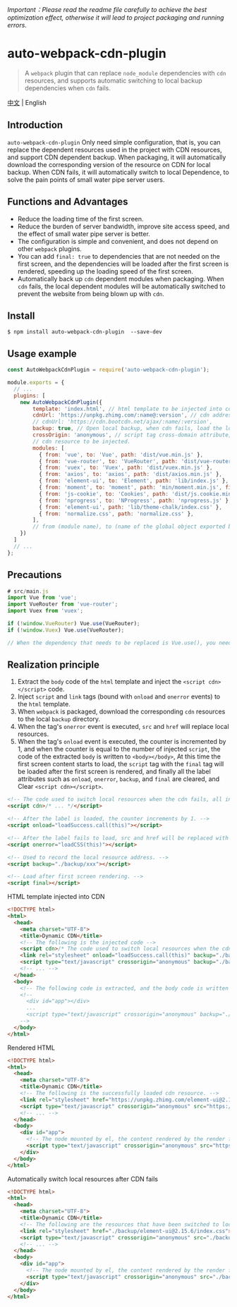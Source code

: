 *Important：Please read the readme file carefully to achieve the best optimization effect, otherwise it will lead to project packaging and running errors.* 

# auto-webpack-cdn-plugin

> A `webpack` plugin that can replace `node_module` dependencies with `cdn` resources, and supports automatic switching to local backup dependencies when `cdn` fails.

[中文](https://github.com/xiangyongjun/auto-webpack-cdn-plugin/blob/main/README.md) | English

## Introduction
`auto-webpack-cdn-plugin` Only need simple configuration, that is, you can replace the dependent resources used in the project with CDN resources, and support CDN dependent backup. When packaging, it will automatically download the corresponding version of the resource on CDN for local backup. When CDN fails, it will automatically switch to local Dependence, to solve the pain points of small water pipe server users.

## Functions and Advantages
* Reduce the loading time of the first screen.
* Reduce the burden of server bandwidth, improve site access speed, and the effect of small water pipe server is better.
* The configuration is simple and convenient, and does not depend on other `webpack` plugins.
* You can add `final: true` to dependencies that are not needed on the first screen, and the dependencies will be loaded after the first screen is rendered, speeding up the loading speed of the first screen.
* Automatically back up `cdn` dependent modules when packaging. When `cdn` fails, the local dependent modules will be automatically switched to prevent the website from being blown up with `cdn`.

## Install
```shell
$ npm install auto-webpack-cdn-plugin  --save-dev
```

## Usage example
```javascript
const AutoWebpackCdnPlugin = require('auto-webpack-cdn-plugin');

module.exports = {
  // ...
  plugins: [
    new AutoWebpackCdnPlugin({
        template: 'index.html', // html template to be injected into cdn.
        cdnUrl: 'https://unpkg.zhimg.com/:name@:version', // cdn address + name + version.
        // cdnUrl: 'https://cdn.bootcdn.net/ajax/:name/:version',
        backup: true, // Open local backup, when cdn fails, load the local dependency package.
        crossOrigin: 'anonymous', // script tag cross-domain attribute, can be omitted.
        // cdn resource to be injected.
        modules: [
          { from: 'vue', to: 'Vue', path: 'dist/vue.min.js' },
          { from: 'vue-router', to: 'VueRouter', path: 'dist/vue-router.min.js' },
          { from: 'vuex', to: 'Vuex', path: 'dist/vuex.min.js' },
          { from: 'axios', to: 'axios', path: 'dist/axios.min.js' },
          { from: 'element-ui', to: 'Element', path: 'lib/index.js' },
          { from: 'moment', to: 'moment', path: 'min/moment.min.js', final: true },
          { from: 'js-cookie', to: 'Cookies', path: 'dist/js.cookie.min.js' },
          { from: 'nprogress', to: 'NProgress', path: 'nprogress.js' },
          { from: 'element-ui', path: 'lib/theme-chalk/index.css' },
          { from: 'normalize.css', path: 'normalize.css' },
        ],
        // from (module name), to (name of the global object exported by the module, css can be omitted), path (resource path, complete url can be filled in), final (load after first screen rendering, css can be omitted).
    })
  ]
  // ...
};
```

## Precautions
```javascript
# src/main.js
import Vue from 'vue';
import VueRouter from 'vue-router';
import Vuex from 'vuex';

if (!window.VueRouter) Vue.use(VueRouter);
if (!window.Vuex) Vue.use(VueRouter);

// When the dependency that needs to be replaced is Vue.use(), you need to manually add the judgment statement if(!window. The global object name exported by the module), otherwise the operation will report an error.
```

## Realization principle
1. Extract the `body` code of the `html` template and inject the `<script cdn></script>` code.
2. Inject `script` and `link` tags (bound with `onload` and `onerror` events) to the `html` template.
3. When `webpack` is packaged, download the corresponding `cdn` resources to the local `backup` directory.
4. When the tag's `onerror` event is executed, `src` and `href` will replace local resources.
5. When the tag's `onload` event is executed, the counter is incremented by 1, and when the counter is equal to the number of injected `script`, the code of the extracted `body` is written to `<body></body>`, At this time the first screen content starts to load, the `script` tag with the `final` tag will be loaded after the first screen is rendered, and finally all the label attributes such as `onload`, `onerror`, `backup`, and `final` are cleared, and Clear `<script cdn></script>`.
```html
<!-- The code used to switch local resources when the cdn fails, all injected scripts will be removed after loading -->
<script cdn>/* ... */</script>

<!-- After the label is loaded, the counter increments by 1. -->
<script onload="loadSuccess.call(this)"></script>

<!-- After the label fails to load, src and href will be replaced with local resources. -->
<script onerror="loadCSS(this)"></script>

<!-- Used to record the local resource address. -->
<script backup="./backup/xxx"></script>

<!-- Load after first screen rendering. -->
<script final></script>
```

HTML template injected into CDN
```html
<!DOCTYPE html>
<html>
  <head>
    <meta charset="UTF-8">
    <title>Dynamic CDN</title>
    <!-- The following is the injected code -->
    <script cdn>/* The code used to switch local resources when the cdn fails, all injected scripts will be removed after loading. */</script>
    <link rel="stylesheet" onload="loadSuccess.call(this)" backup="./backup/element-ui@2.15.6/index.css" onerror="loadCSS(this)" href="https://unpkg.zhimg.com/element-ui@2.15.6/lib/theme-chalk/index.css">
    <script type="text/javascript" crossorigin="anonymous" backup="./backup/vue@2.6.10/vue.min.js" onload="loadSuccess.call(this)" onerror="loadScript(this)" src="https://unpkg.zhimg.com/vue@2.6.10/dist/vue.min.js"></script>
    <!-- ... -->
  </head>
  <body>
    <!-- The following code is extracted, and the body code is written when all the injected scripts of the head are loaded. -->
    <!-- 
      <div id="app"></div>
      ...
      <script type="text/javascript" crossorigin="anonymous" backup="./backup/moment@2.29.1/moment.min.js" onload="loadSuccess.call(this)" onerror="loadScript(this)" src="https://unpkg.zhimg.com/moment@2.29.1/min/moment.min.js" final></script>
    -->
  </body>
</html>
```

Rendered HTML
```html
<!DOCTYPE html>
<html>
  <head>
    <meta charset="UTF-8">
    <title>Dynamic CDN</title>
    <!-- The following is the successfully loaded cdn resource. -->
    <link rel="stylesheet" href="https://unpkg.zhimg.com/element-ui@2.15.6/lib/theme-chalk/index.css">
    <script type="text/javascript" crossorigin="anonymous" src="https://unpkg.zhimg.com/vue@2.6.10/dist/vue.min.js"></script>
    <!-- ... -->
  </head>
  <body>
    <div id="app">
      <!-- The node mounted by el, the content rendered by the render function, the following is the final: true script. -->
      <script type="text/javascript" crossorigin="anonymous" src="https://unpkg.zhimg.com/moment@2.29.1/min/moment.min.js"></script>
    </div>
  </body>
</html>
```

Automatically switch local resources after CDN fails
```html
<!DOCTYPE html>
<html>
  <head>
    <meta charset="UTF-8">
    <title>Dynamic CDN</title>
    <!-- The following are the resources that have been switched to local. -->
    <link rel="stylesheet" href="./backup/element-ui@2.15.6/index.css">
    <script type="text/javascript" crossorigin="anonymous" src="./backup/vue@2.6.10/vue.min.js"></script>
    <!-- ... -->
  </head>
  <body>
    <div id="app">
      <!-- The node mounted by el, the content rendered by the render function, the following is the final: true script. -->
      <script type="text/javascript" crossorigin="anonymous" src="./backup/moment@2.29.1/moment.min.js"></script>
    </div>
  </body>
</html>
```